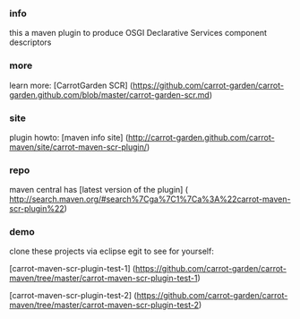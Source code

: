 ### info

this a maven plugin to produce 
OSGI Declarative Services component descriptors

### more

learn more:
[CarrotGarden SCR]
(https://github.com/carrot-garden/carrot-garden.github.com/blob/master/carrot-garden-scr.md)

### site

plugin howto:
[maven info site]
(http://carrot-garden.github.com/carrot-maven/site/carrot-maven-scr-plugin/)

### repo

maven central has
[latest version of the plugin]
( http://search.maven.org/#search%7Cga%7C1%7Ca%3A%22carrot-maven-scr-plugin%22)

### demo

clone these projects via eclipse egit to see for yourself:

[carrot-maven-scr-plugin-test-1]
(https://github.com/carrot-garden/carrot-maven/tree/master/carrot-maven-scr-plugin-test-1)

[carrot-maven-scr-plugin-test-2]
(https://github.com/carrot-garden/carrot-maven/tree/master/carrot-maven-scr-plugin-test-2)

